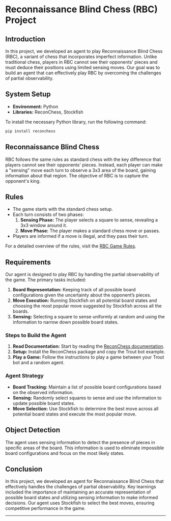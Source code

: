 # Reconnaissance Blind Chess (RBC) Project

## Introduction

In this project, we developed an agent to play Reconnaissance Blind Chess (RBC), a variant of chess that incorporates imperfect information. Unlike traditional chess, players in RBC cannot see their opponents' pieces and must deduce their positions using limited sensing moves. Our goal was to build an agent that can effectively play RBC by overcoming the challenges of partial observability.

## System Setup

- **Environment:** Python
- **Libraries:** ReconChess, Stockfish

To install the necessary Python library, run the following command:
```bash
pip install reconchess
```

## Reconnaissance Blind Chess

RBC follows the same rules as standard chess with the key difference that players cannot see their opponents' pieces. Instead, each player can make a "sensing" move each turn to observe a 3x3 area of the board, gaining information about that region. The objective of RBC is to capture the opponent's king.

## Rules

- The game starts with the standard chess setup.
- Each turn consists of two phases:
  1. **Sensing Phase:** The player selects a square to sense, revealing a 3x3 window around it.
  2. **Move Phase:** The player makes a standard chess move or passes.
- Players are informed if a move is illegal, and they pass their turn.

For a detailed overview of the rules, visit the [RBC Game Rules](https://rbc.jhuapl.edu/gameRules).

## Requirements

Our agent is designed to play RBC by handling the partial observability of the game. The primary tasks included:

1. **Board Representation:** Keeping track of all possible board configurations given the uncertainty about the opponent’s pieces.
2. **Move Execution:** Running Stockfish on all potential board states and choosing the most popular move suggested by Stockfish across all the boards.
3. **Sensing:** Selecting a square to sense uniformly at random and using the information to narrow down possible board states.

### Steps to Build the Agent

1. **Read Documentation:** Start by reading the [ReconChess documentation](https://reconchess.readthedocs.io/en/latest/).
2. **Setup:** Install the ReconChess package and copy the Trout bot example.
3. **Play a Game:** Follow the instructions to play a game between your Trout bot and a random agent.

### Agent Strategy

- **Board Tracking:** Maintain a list of possible board configurations based on the observed information.
- **Sensing:** Randomly select squares to sense and use the information to update possible board states.
- **Move Selection:** Use Stockfish to determine the best move across all potential board states and execute the most popular move.

## Object Detection

The agent uses sensing information to detect the presence of pieces in specific areas of the board. This information is used to eliminate impossible board configurations and focus on the most likely states.

## Conclusion

In this project, we developed an agent for Reconnaissance Blind Chess that effectively handles the challenges of partial observability. Key learnings included the importance of maintaining an accurate representation of possible board states and utilizing sensing information to make informed decisions. Our agent uses Stockfish to select the best moves, ensuring competitive performance in the game.

---
